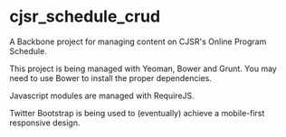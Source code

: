 cjsr_schedule_crud
==================

A Backbone project for managing content on CJSR's Online Program Schedule.

This project is being managed with Yeoman, Bower and Grunt. You may need to use Bower to install the proper dependencies.

Javascript modules are managed with RequireJS.

Twitter Bootstrap is being used to (eventually) achieve a mobile-first responsive design.
